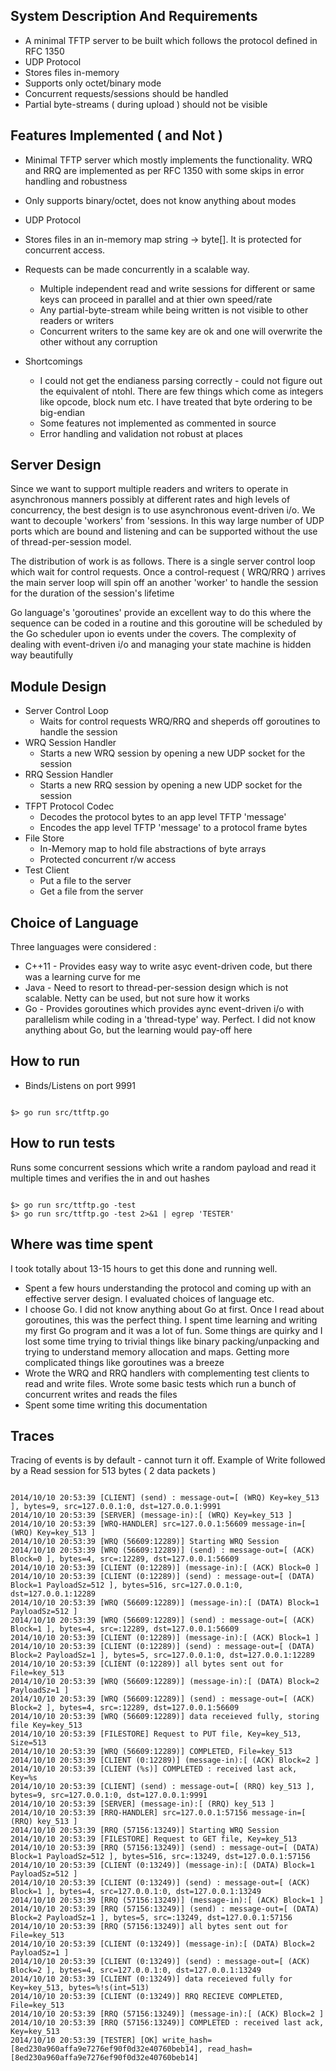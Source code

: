System Description And Requirements
-----------------------------------
- A minimal TFTP server to be built which follows the protocol defined in RFC
  1350
- UDP Protocol
- Stores files in-memory
- Supports only octet/binary mode 
- Concurrent requests/sessions should be handled
- Partial byte-streams ( during upload ) should not be visible

Features Implemented ( and Not )
--------
- Minimal TFTP server which mostly implements the functionality. WRQ and RRQ
  are implemented as per RFC 1350 with some skips in error handling and robustness
- Only supports binary/octet, does not know anything about modes
- UDP Protocol
- Stores files in an in-memory map string -> byte[]. It is protected for
  concurrent access. 
- Requests can be made concurrently in a scalable way. 
    - Multiple independent read and write sessions for different or same keys can proceed in parallel and at thier own speed/rate
    - Any partial-byte-stream while being written is not visible to other readers
or writers
    - Concurrent writers to the same key are ok and one will overwrite the other
without any corruption

- Shortcomings
  - I could not get the endianess parsing correctly - could not figure out the equivalent of ntohl. There are few things which come as integers like opcode, block num etc. I have treated that byte ordering to be big-endian
  - Some features not implemented as commented in source
  - Error handling and validation not robust at places

Server Design
-------------
Since we want to support multiple readers and writers to operate in asynchronous manners possibly at different rates and high levels of concurrency, the best design is to use asynchronous event-driven i/o. We want to decouple 'workers' from 'sessions. In this way large number of UDP ports which are bound and listening and can 
be supported without the use of thread-per-session model.

The distribution of work is as follows. There is a single server control loop which wait for control requests. Once a control-request ( WRQ/RRQ ) arrives the main server loop will spin off an another 'worker' to handle the session for the duration of the session's lifetime

Go language's 'goroutines' provide an excellent way to do this where the
sequence can be coded in a routine and this goroutine will be scheduled by the
Go scheduler upon io events under the covers. The complexity of dealing with
event-driven i/o and managing your state machine is hidden way beautifully

Module Design
-------------
* Server Control Loop
  - Waits for control requests WRQ/RRQ and sheperds off goroutines to handle the session
* WRQ Session Handler
  - Starts a new WRQ session by opening a new UDP socket for the session
* RRQ Session Handler
  - Starts a new RRQ session by opening a new UDP socket for the session
* TFPT Protocol Codec
  - Decodes the protocol bytes to an app level TFTP 'message'
  - Encodes the app level TFTP 'message' to a protocol frame bytes
* File Store
  - In-Memory map to hold file abstractions of byte arrays
  - Protected concurrent r/w access
* Test Client
  - Put a file to the server
  - Get a file from the server

Choice of Language
------------------
Three languages were considered : 
* C++11 - Provides easy way to write asyc event-driven code, but there was a 
learning curve for me
* Java - Need to resort to thread-per-session design which is not scalable.
  Netty can be used, but not sure how it works
* Go - Provides goroutines which provides aync event-driven i/o with
  parallelism while coding in a 'thread-type' way. Perfect. I did not know
  anything about Go, but the learning would pay-off here

How to run
----------
* Binds/Listens on port 9991
<pre><code>
$> go run src/ttftp.go
</code></pre>

How to run tests
----------------
Runs some concurrent sessions which write a random payload and read it multiple
times and verifies the in and out hashes
<pre><code>
$> go run src/ttftp.go -test
$> go run src/ttftp.go -test 2>&1 | egrep 'TESTER'
</code></pre>

Where was time spent
--------------------
I took totally about 13-15 hours to get this done and running well.
- Spent a few hours understanding the protocol and coming up with an effective
  server design. I evaluated choices of language etc.
- I choose Go. I did not know anything about Go at first. Once I read about
  goroutines, this was the perfect thing. I spent time learning and writing my
  first Go program and it was a lot of fun. Some things are quirky and I lost
  some time trying to trivial things like binary packing/unpacking and trying 
  to understand memory allocation and maps. Getting more complicated things
  like goroutines was a breeze
- Wrote the WRQ and RRQ handlers with complementing test clients to read and
  write files. Wrote some basic tests which run a bunch of concurrent writes
  and reads the files
- Spent some time writing this documentation

Traces
------
Tracing of events is by default - cannot turn it off. 
Example of Write followed by a Read session for 513 bytes ( 2 data packets )
<pre><code>
2014/10/10 20:53:39 [CLIENT] (send) : message-out=[ (WRQ) Key=key_513 ], bytes=9, src=127.0.0.1:0, dst=127.0.0.1:9991
2014/10/10 20:53:39 [SERVER] (message-in):[ (WRQ) Key=key_513 ]
2014/10/10 20:53:39 [WRQ-HANDLER] src=127.0.0.1:56609 message-in=[ (WRQ) Key=key_513 ]
2014/10/10 20:53:39 [WRQ (56609:12289)] Starting WRQ Session
2014/10/10 20:53:39 [WRQ (56609:12289)] (send) : message-out=[ (ACK) Block=0 ], bytes=4, src=:12289, dst=127.0.0.1:56609
2014/10/10 20:53:39 [CLIENT (0:12289)] (message-in):[ (ACK) Block=0 ]
2014/10/10 20:53:39 [CLIENT (0:12289)] (send) : message-out=[ (DATA) Block=1 PayloadSz=512 ], bytes=516, src=127.0.0.1:0, dst=127.0.0.1:12289
2014/10/10 20:53:39 [WRQ (56609:12289)] (message-in):[ (DATA) Block=1 PayloadSz=512 ]
2014/10/10 20:53:39 [WRQ (56609:12289)] (send) : message-out=[ (ACK) Block=1 ], bytes=4, src=:12289, dst=127.0.0.1:56609
2014/10/10 20:53:39 [CLIENT (0:12289)] (message-in):[ (ACK) Block=1 ]
2014/10/10 20:53:39 [CLIENT (0:12289)] (send) : message-out=[ (DATA) Block=2 PayloadSz=1 ], bytes=5, src=127.0.0.1:0, dst=127.0.0.1:12289
2014/10/10 20:53:39 [CLIENT (0:12289)] all bytes sent out for File=key_513
2014/10/10 20:53:39 [WRQ (56609:12289)] (message-in):[ (DATA) Block=2 PayloadSz=1 ]
2014/10/10 20:53:39 [WRQ (56609:12289)] (send) : message-out=[ (ACK) Block=2 ], bytes=4, src=:12289, dst=127.0.0.1:56609
2014/10/10 20:53:39 [WRQ (56609:12289)] data receieved fully, storing file Key=key_513
2014/10/10 20:53:39 [FILESTORE] Request to PUT file, Key=key_513, Size=513
2014/10/10 20:53:39 [WRQ (56609:12289)] COMPLETED, File=key_513
2014/10/10 20:53:39 [CLIENT (0:12289)] (message-in):[ (ACK) Block=2 ]
2014/10/10 20:53:39 [CLIENT (%s)] COMPLETED : received last ack, Key=%s
2014/10/10 20:53:39 [CLIENT] (send) : message-out=[ (RRQ) key_513 ], bytes=9, src=127.0.0.1:0, dst=127.0.0.1:9991
2014/10/10 20:53:39 [SERVER] (message-in):[ (RRQ) key_513 ]
2014/10/10 20:53:39 [RRQ-HANDLER] src=127.0.0.1:57156 message-in=[ (RRQ) key_513 ]
2014/10/10 20:53:39 [RRQ (57156:13249)] Starting WRQ Session
2014/10/10 20:53:39 [FILESTORE] Request to GET file, Key=key_513
2014/10/10 20:53:39 [RRQ (57156:13249)] (send) : message-out=[ (DATA) Block=1 PayloadSz=512 ], bytes=516, src=:13249, dst=127.0.0.1:57156
2014/10/10 20:53:39 [CLIENT (0:13249)] (message-in):[ (DATA) Block=1 PayloadSz=512 ]
2014/10/10 20:53:39 [CLIENT (0:13249)] (send) : message-out=[ (ACK) Block=1 ], bytes=4, src=127.0.0.1:0, dst=127.0.0.1:13249
2014/10/10 20:53:39 [RRQ (57156:13249)] (message-in):[ (ACK) Block=1 ]
2014/10/10 20:53:39 [RRQ (57156:13249)] (send) : message-out=[ (DATA) Block=2 PayloadSz=1 ], bytes=5, src=:13249, dst=127.0.0.1:57156
2014/10/10 20:53:39 [RRQ (57156:13249)] all bytes sent out for File=key_513
2014/10/10 20:53:39 [CLIENT (0:13249)] (message-in):[ (DATA) Block=2 PayloadSz=1 ]
2014/10/10 20:53:39 [CLIENT (0:13249)] (send) : message-out=[ (ACK) Block=2 ], bytes=4, src=127.0.0.1:0, dst=127.0.0.1:13249
2014/10/10 20:53:39 [CLIENT (0:13249)] data receieved fully for Key=key_513, bytes=%!s(int=513)
2014/10/10 20:53:39 [CLIENT (0:13249)] RRQ RECIEVE COMPLETED, File=key_513
2014/10/10 20:53:39 [RRQ (57156:13249)] (message-in):[ (ACK) Block=2 ]
2014/10/10 20:53:39 [RRQ (57156:13249)] COMPLETED : received last ack, Key=key_513
2014/10/10 20:53:39 [TESTER] [OK] write_hash=[8ed230a960affa9e7276ef90f0d32e40760beb14], read_hash=[8ed230a960affa9e7276ef90f0d32e40760beb14]
</code></pre>

